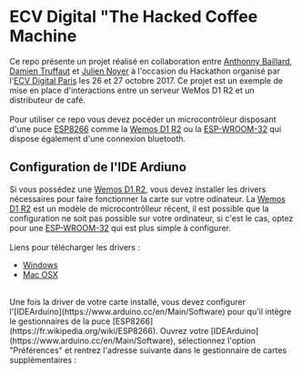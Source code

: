 # ECV Digital "The Hacked Coffee Machine
Ce repo présente un projet réalisé en collaboration entre [Anthonny Baillard](https://www.linkedin.com/in/anthonybaillard/), [Damien Truffaut](https://www.linkedin.com/in/damient75/) et [Julien Noyer](https://www.linkedin.com/in/julien-noyer-21219b28/) à l'occasion du Hackathon organisé par l'[ECV Digital Paris](http://www.ecvdigital.fr/) les 26 et 27 octobre 2017. Ce projet est un exemple de mise en place d'interactions entre un serveur WeMos D1 R2 et un distributeur de café.
<br><br>
Pour utiliser ce repo vous devez pocéder un microcontrôleur disposant d'une puce [ESP8266](https://fr.wikipedia.org/wiki/ESP8266) comme la [Wemos D1 R2](https://hackspark.fr/fr/wemos-d1-esp8266-arduino-compatible-layout-wifi-80-160mhz-4mb-flash.html) ou la [ESP-WROOM-32](https://hackspark.fr/fr/esp-32-devkitc-esp32-esp-wroom-32.html) qui dispose également d'une connexion bluetooth.

## Configuration de l'IDE Ardiuno
Si vous possédez une [Wemos D1 R2](https://hackspark.fr/fr/wemos-d1-esp8266-arduino-compatible-layout-wifi-80-160mhz-4mb-flash.html), vous devez installer les drivers nécessaires pour faire fonctionner la carte sur votre odinateur. La [Wemos D1 R2](https://hackspark.fr/fr/wemos-d1-esp8266-arduino-compatible-layout-wifi-80-160mhz-4mb-flash.html) est un modèle de microcontrôlleur récent, il est possible que la configuration ne soit pas possible sur votre ordinateur, si c'est le cas, optez pour une [ESP-WROOM-32](https://hackspark.fr/fr/esp-32-devkitc-esp32-esp-wroom-32.html) qui est plus simple à configurer.
<br><br>
Liens pour télécharger les drivers : 
- [Windows](https://wiki.wemos.cc/_media/file:ch341ser_win.zip)
- [Mac OSX](https://wiki.wemos.cc/_media/ch341ser_mac-1.4.zip)
<br>
Une fois la driver de votre carte installé, vous devez configurer l'[IDEArduino](https://www.arduino.cc/en/Main/Software) pour qu'il intègre le gestionnaires de la puce [ESP8266](https://fr.wikipedia.org/wiki/ESP8266). Ouvrez votre [IDEArduino](https://www.arduino.cc/en/Main/Software), sélectionnez l'option "Préférences" et rentrez l'adresse suivante dans le gestionnaire de cartes supplémentaires :